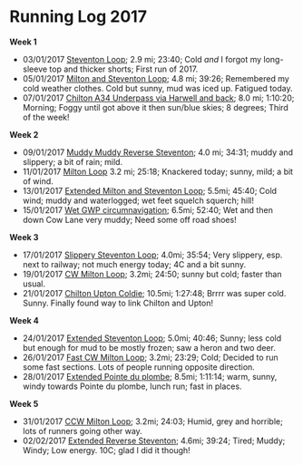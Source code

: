 # Running Log 2017

**Week 1**
- 03/01/2017 [Steventon Loop](https://www.strava.com/activities/819740301); 2.9 mi; 23:40; Cold _and_ I forgot my long-sleeve top and thicker shorts; First run of 2017.
- 05/01/2017 [Milton and Steventon Loop](https://www.strava.com/activities/821939368); 4.8 mi; 39:26; Remembered my cold weather clothes. Cold but sunny, mud was iced up. Fatigued today.
- 07/01/2017 [Chilton A34 Underpass via Harwell and back](https://www.strava.com/activities/823762273); 8.0 mi; 1:10:20; Morning; Foggy until got above it then sun/blue skies; 8 degrees; Third of the week!

**Week 2**
- 09/01/2017 [Muddy Muddy Reverse Steventon](https://www.strava.com/activities/826263274/overview); 4.0 mi; 34:31; muddy and slippery; a bit of rain; mild.
- 11/01/2017 [Milton Loop](https://www.strava.com/activities/828402032) 3.2 mi; 25:18; Knackered today; sunny, mild; a bit of wind.
- 13/01/2017 [Extended Milton and Steventon Loop](https://www.strava.com/activities/830466350); 5.5mi; 45:40; Cold wind; muddy and waterlogged; wet feet squelch squerch; hill!
- 15/01/2017 [Wet GWP circumnavigation](https://www.strava.com/activities/832542811); 6.5mi; 52:40; Wet and then down Cow Lane very muddy; Need some off road shoes!

**Week 3**
- 17/01/2017 [Slippery Steventon Loop](https://www.strava.com/activities/834879492); 4.0mi; 35:54; Very slippery, esp. next to railway; not much energy today; 4C and a bit sunny.
- 19/01/2017 [CW Milton Loop](https://www.strava.com/activities/837064791); 3.2mi; 24:50; sunny but cold; faster than usual.
- 21/01/2017 [Chilton Upton Coldie](https://www.strava.com/activities/838909784); 10.5mi; 1:27:48; Brrrr was super cold. Sunny. Finally found way to link Chilton and Upton!
 
**Week 4**
- 24/01/2017 [Extended Steventon Loop](https://www.strava.com/activities/842608918); 5.0mi; 40:46; Sunny; less cold but enough for mud to be mostly frozen; saw a heron and two deer.
- 26/01/2017 [Fast CW Milton Loop](https://www.strava.com/activities/844819486); 3.2mi; 23:29; Cold; Decided to run some fast sections. Lots of people running opposite direction. 
- 28/01/2017 [Extended Pointe du plombe](https://www.strava.com/activities/846765686); 8.5mi; 1:11:14; warm, sunny, windy towards Pointe du plombe, lunch run; fast in places.

**Week 5**
- 31/01/2017 [CCW Milton Loop](https://www.strava.com/activities/850386543); 3.2mi; 24:03; Humid, grey and horrible; lots of runners going other way.
- 02/02/2017 [Extended Reverse Steventon](https://www.strava.com/activities/852639200); 4.6mi; 39:24; Tired; Muddy; Windy; Low energy. 10C; glad I did it though!



